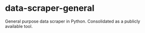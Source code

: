 # data-scraper-general
General purpose data scraper in Python. Consolidated as a publicly available tool.
